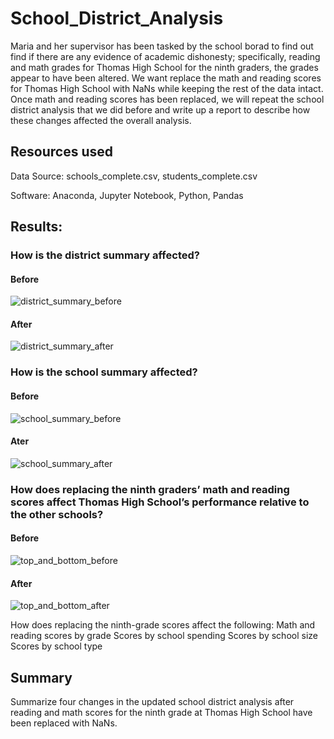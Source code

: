# School_District_Analysis

Maria and her supervisor has been tasked by the school borad to find out find if there are any evidence of academic dishonesty; specifically, reading and math grades for Thomas High School for the ninth graders, the grades appear to have been altered. We want replace the math and reading scores for Thomas High School with NaNs while keeping the rest of the data intact. Once math and reading scores has been replaced, we will repeat the school district analysis that we did before and write up a report to describe how these changes affected the overall analysis.

## Resources used 
Data Source: schools_complete.csv, students_complete.csv

Software: Anaconda, Jupyter Notebook, Python, Pandas

## Results:

### How is the district summary affected?
#### Before
![district_summary_before](https://user-images.githubusercontent.com/107021649/187833285-ca0e1de3-de63-4302-8735-024e5af9fde2.png)
#### After
![district_summary_after](https://user-images.githubusercontent.com/107021649/187833283-a61199a1-2344-4322-8e16-8cd4e6b2cb8f.png)


### How is the school summary affected?
#### Before
![school_summary_before](https://user-images.githubusercontent.com/107021649/187833214-67e7d9a3-559a-4216-b10d-684fe53b86c0.png)
#### Ater
![school_summary_after](https://user-images.githubusercontent.com/107021649/187833160-a58f2fa7-f173-4615-8139-918205c206eb.png)

### How does replacing the ninth graders’ math and reading scores affect Thomas High School’s performance relative to the other schools?
#### Before
![top_and_bottom_before](https://user-images.githubusercontent.com/107021649/187843342-f0d2aa7c-d8bf-4233-84eb-bf6c7d2aaf7c.png)
#### After
![top_and_bottom_after](https://user-images.githubusercontent.com/107021649/187843341-8b8ea3fc-4631-4313-a1ca-36e76bfa7bb6.png)



How does replacing the ninth-grade scores affect the following:
Math and reading scores by grade
Scores by school spending
Scores by school size
Scores by school type

## Summary
Summarize four changes in the updated school district analysis after reading and math scores for the ninth grade at Thomas High School have been replaced with NaNs.
